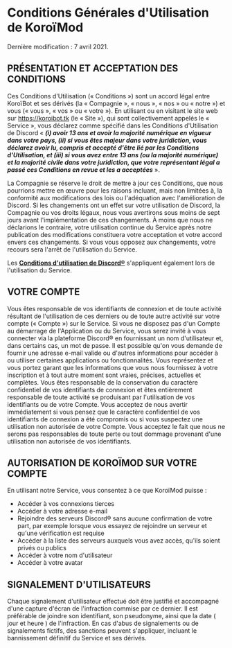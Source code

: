 # Conditions Générales d'Utilisation de KoroïMod

Dernière modification : 7 avril 2021.

## PRÉSENTATION ET ACCEPTATION DES CONDITIONS

Ces Conditions d'Utilisation (« Conditions ») sont un accord légal entre KoroïBot et ses dérivés (la « Compagnie », « nous », « nos » ou « notre ») et vous (« vous », « vos » ou « votre »). En utilisant ou en visitant le site web sur https://koroibot.tk (le « Site »), qui sont collectivement appelés le « Service », vous déclarez comme spécifié dans les Conditions d'Utilisation de Discord « ***(i) avoir 13 ans et avoir la majorité numérique en vigueur dans votre pays, (ii) si vous êtes majeur dans votre juridiction, vous déclarez avoir lu, compris et accepté d'être lié par les Conditions d'Utilisation, et (iii) si vous avez entre 13 ans (ou la majorité numérique) et la majorité civile dans votre juridiction, que votre représentant légal a passé ces Conditions en revue et les a acceptées*** ».

La Compagnie se réserve le droit de mettre à jour ces Conditions, que nous pourrions mettre en œuvre pour les raisons incluant, mais non limitées à, la conformité aux modifications des lois ou l'adéquation avec l'amélioration de Discord. Si les changements ont un effet sur votre utilisation de Discord, la Compagnie ou vos droits légaux, nous vous avertirons sous moins de sept jours avant l'implémentation de ces changements. À moins que nous ne déclarions le contraire, votre utilisation continue du Service après notre publication des modifications constituera votre acceptation et votre accord envers ces changements. Si vous vous opposez aux changements, votre recours sera l'arrêt de l'utilisation du Service.

Les [**Conditions d'utilisation de Discord®**](https://discord.com/terms) s'appliquent également lors de l'utilisation du Service.

## VOTRE COMPTE

Vous êtes responsable de vos identifiants de connexion et de toute activité résultant de l'utilisation de ces derniers ou de toute autre activité sur votre compte (« Compte ») sur le Service. Si vous ne disposez pas d'un Compte au démarrage de l'Application ou du Service, vous serez invité à vous connecter via la plateforme Discord® en fournissant un nom d'utilisateur et, dans certains cas, un mot de passe. Il est possible qu'on vous demande de fournir une adresse e-mail valide ou d'autres informations pour accéder à ou utiliser certaines applications ou fonctionnalités. Vous représentez et vous portez garant que les informations que vous nous fournissez à votre inscription et à tout autre moment sont vraies, précises, actuelles et complètes. Vous êtes responsable de la conservation du caractère confidentiel de vos identifiants de connexion et êtes entièrement responsable de toute activité se produisant par l'utilisation de vos identifiants ou de votre Compte. Vous acceptez de nous avertir immédiatement si vous pensez que le caractère confidentiel de vos identifiants de connexion a été compromis ou si vous suspectez une utilisation non autorisée de votre Compte. Vous acceptez le fait que nous ne serons pas responsables de toute perte ou tout dommage provenant d'une utilisation non autorisée de vos identifiants.

## AUTORISATION DE KOROÏMOD SUR VOTRE COMPTE

En utilisant notre Service, vous consentez à ce que KoroïMod puisse :
* Accéder à vos connexions tierces
* Accéder à votre adresse e-mail
* Rejoindre des serveurs Discord® sans aucune confirmation de votre part, par exemple lorsque vous essayez de rejoindre un serveur et qu'une vérification est requise
* Accéder à la liste des serveurs auxquels vous avez accès, qu'ils soient privés ou publics
* Accéder à votre nom d'utilisateur
* Accéder à votre avatar

## SIGNALEMENT D'UTILISATEURS

Chaque signalement d'utilisateur effectué doit être justifié et accompagné d'une capture d'écran de l'infraction commise par ce dernier. Il est préférable de joindre son identifiant, son pseudonyme, ainsi que la date ( jour et heure ) de l'infraction. En cas d'abus de signalements ou de signalements fictifs, des sanctions peuvent s'appliquer, incluant le bannissement définitif du Service et ses dérivés.
